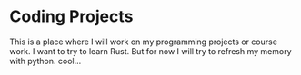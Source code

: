 # Coding Projects
This is a place where I will work on my programming projects or course work.
I want to try to learn Rust. But for now I will try to refresh my memory with python.
cool...